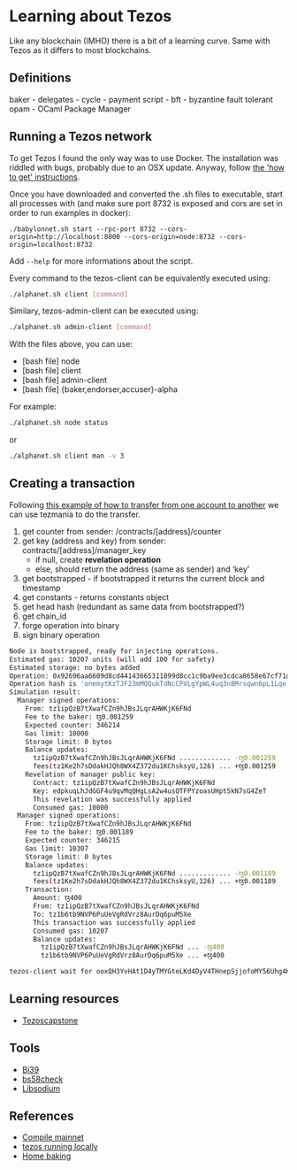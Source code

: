 # Learning about Tezos

Like any blockchain (IMHO) there is a bit of a learning curve. Same with Tezos as it differs to most blockchains.

## Definitions

baker -
delegates -
cycle -
payment script -
bft - byzantine fault tolerant
opam - OCaml Package Manager

## Running a Tezos network

To get Tezos I found the only way was to use Docker. The installation was riddled with bugs, probably due to an OSX update. Anyway, follow [the 'how to get' instructions](https://tezos.gitlab.io/introduction/howtoget.html).

Once you have downloaded and converted the .sh files to executable, start all processes with (and make sure port 8732 is exposed and cors are set in order to run examples in docker):

```
./babylonnet.sh start --rpc-port 8732 --cors-origin=http://localhost:8000 --cors-origin=node:8732 --cors-origin=localhost:8732
```

Add `--help` for more informations about the script.

Every command to the tezos-client can be equivalently executed using:

```sh
./alphanet.sh client [command]
```

Similary, tezos-admin-client can be executed using:

```sh
./alphanet.sh admin-client [command]
```

With the files above, you can use:

- [bash file] node
- [bash file] client
- [bash file] admin-client
- [bash file] {baker,endorser,accuser}-alpha

For example:

```sh
./alphanet.sh node status
```

or

```sh
./alphanet.sh client man -v 3
```

## Creating a transaction

Following [this example of how to transfer from one account to another](http://www.ocamlpro.com/2018/11/15/an-introduction-to-tezos-rpcs-a-basic-wallet/) we can use tezmania to do the transfer.

1. get counter from sender: /contracts/[address]/counter
2. get key (address and key) from sender: contracts/[address]/manager_key
   - if null, create **revelation operation**
   - else, should return the address (same as sender) and ‘key’
3. get bootstrapped - if bootstrapped it returns the current block and timestamp
4. get constants - returns constants object
5. get head hash (redundant as same data from bootstrapped?)
6. get chain_id
7. forge operation into binary
8. sign binary operation

```bash
Node is bootstrapped, ready for injecting operations.
Estimated gas: 10207 units (will add 100 for safety)
Estimated storage: no bytes added
Operation: 0x92696aa6609d8cd44143665311899d8cc1c9ba9ee3cdca8658e67cf71d731c086b00fe41a9ad1a1ab40b8ea66a95a32a22809285ce38eb09e69015904e00009cf0029c8830616c2e7c576d3b061aba27a2d8659f2cf215711507155827883b6c00fe41a9ad1a1ab40b8ea66a95a32a22809285ce38a509e79015c350008088debe010000a99e5a8acc3b5f5c87aa291afa1c874d0aef3d7400b9ac299d771cfa32a5b4e40474ad3a87f49691afddc9c805e88ef613df726511082f0649c3802815c7dcfc8ab55feda99ffee7dd516b0428add1adbac471d70c
Operation hash is 'onemytKzTJF23mMQQukTdNcCPVLgYpWL4uq3n8Mrsqwn6pL1Lqe'
Simulation result:
  Manager signed operations:
    From: tz1ipQzB7tXwafCZn9hJBsJLqrAHWKjK6FNd
    Fee to the baker: ꜩ0.001259
    Expected counter: 346214
    Gas limit: 10000
    Storage limit: 0 bytes
    Balance updates:
      tz1ipQzB7tXwafCZn9hJBsJLqrAHWKjK6FNd ............. -ꜩ0.001259
      fees(tz1Ke2h7sDdakHJQh8WX4Z372du1KChsksyU,126) ... +ꜩ0.001259
    Revelation of manager public key:
      Contract: tz1ipQzB7tXwafCZn9hJBsJLqrAHWKjK6FNd
      Key: edpkuqLhJdGGF4u9qvMqQHgLsA2w4usQTFPYzoasUHpt5kN7sG4ZeT
      This revelation was successfully applied
      Consumed gas: 10000
  Manager signed operations:
    From: tz1ipQzB7tXwafCZn9hJBsJLqrAHWKjK6FNd
    Fee to the baker: ꜩ0.001189
    Expected counter: 346215
    Gas limit: 10307
    Storage limit: 0 bytes
    Balance updates:
      tz1ipQzB7tXwafCZn9hJBsJLqrAHWKjK6FNd ............. -ꜩ0.001189
      fees(tz1Ke2h7sDdakHJQh8WX4Z372du1KChsksyU,126) ... +ꜩ0.001189
    Transaction:
      Amount: ꜩ400
      From: tz1ipQzB7tXwafCZn9hJBsJLqrAHWKjK6FNd
      To: tz1b6tb9NVP6PuUeVgRdVrz8AurDq6puM5Xe
      This transaction was successfully applied
      Consumed gas: 10207
      Balance updates:
        tz1ipQzB7tXwafCZn9hJBsJLqrAHWKjK6FNd ... -ꜩ400
        tz1b6tb9NVP6PuUeVgRdVrz8AurDq6puM5Xe ... +ꜩ400
```

```bash
tezos-client wait for ooxQH3YvHAt1D4yTMYGteLKd4DyV4THnepSjjofoMY56Uhg4KQa to be included --confirmations 30 --branch BL7jEnD2f775Ao92P5nNfRboKaaQR3Hn8anounN1yynPwcvUrvt
```

## Learning resources

- [Tezoscapstone](https://tezoscapstone.com)

## Tools

- [Bi39](https://github.com/bitcoinjs/bip39)
- [bs58check](https://github.com/bitcoinjs/bs58check)
- [Libsodium](https://github.com/jedisct1/libsodium.js)

## References

- [Compile mainnet](https://github.com/tezoscommunity/FAQ/blob/master/Compile_Mainnet.md)
- [tezos running locally](https://medium.com/@mail_35269/how-to-run-a-tezos-node-with-docker-8edb92fb1dd9)
- [Home baking](https://medium.com/@tezbaker.io/tezos-mainnet-setting-up-home-baking-4bf258a9fd30)
